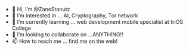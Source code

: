 - 👋 Hi, I’m @ZaneStanutz
- 👀 I’m interested in ... AI, Cryptography, Tor network
- 🌱 I’m currently learning ... web development mobile specialist at triOS College
- 💞️ I’m looking to collaborate on ...ANYTHING!!
- 📫 How to reach me ... find me on the web!

<!---
ZaneStanutz/ZaneStanutz is a ✨ special ✨ repository because its `README.md` (this file) appears on your GitHub profile.
You can click the Preview link to take a look at your changes.
--->
